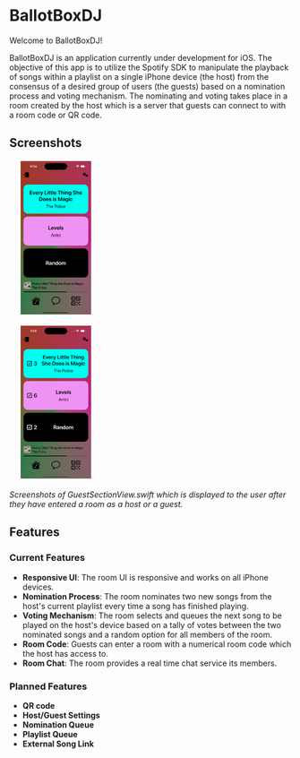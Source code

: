 # BallotBoxDJ
Welcome to BallotBoxDJ!

BallotBoxDJ is an application currently under development for iOS. The objective of this app is to utilize the Spotify SDK to manipulate the playback of songs within a playlist on a single iPhone device (the host) from the consensus of a desired group of users (the guests) based on a nomination process and voting mechanism. The nominating and voting takes place in a room created by the host which is a server that guests can connect to with a room code or QR code.



## Screenshots

<div>
  <img src="https://github.com/jpferner/BallotBoxDJ/blob/develop/screenshots/section-view.png?raw=true" width=25% height=25%/ style="display: block; margin: 20px;">
  
  <img src="https://github.com/jpferner/BallotBoxDJ/blob/develop/screenshots/section-view-votes.png?raw=true" width=25% height=25%/ style="display: block; margin: 20px;">
</div>

*Screenshots of GuestSectionView.swift which is displayed to the user after they have entered a room as a host or a guest.*


## Features

### Current Features

- **Responsive UI**: The room UI is responsive and works on all iPhone devices.
- **Nomination Process**: The room nominates two new songs from the host's current playlist every time a song has finished playing.
- **Voting Mechanism**: The room selects and queues the next song to be played on the host's device based on a tally of votes between the two nominated songs and a random option for all members of the room.
- **Room Code**: Guests can enter a room with a numerical room code which the host has access to.
- **Room Chat**: The room provides a real time chat service its members.

### Planned Features

- **QR code**
- **Host/Guest Settings**
- **Nomination Queue**
- **Playlist Queue**
- **External Song Link**
